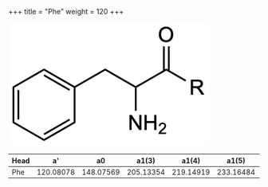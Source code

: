 +++
title = "Phe"
weight = 120
+++

![](/img/Phe.png?classes=border)

| Head           | a'        | a0        | a1(3)     | a1(4)     | a1(5)     | a1(Asn)   |
|----------------|-----------|-----------|-----------|-----------|-----------|-----------|
| Phe            | 120.08078 | 148.07569 | 205.13354 | 219.14919 | 233.16484 | 262.11862 |